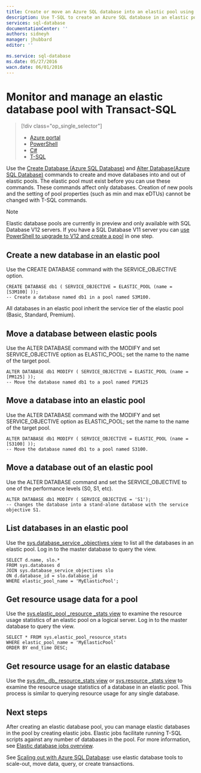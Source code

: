 ```yaml
---
title: Create or move an Azure SQL database into an elastic pool using T-SQL | Azure
description: Use T-SQL to create an Azure SQL database in an elastic pool. Or use T-SQL to move the datbase in and out of pools.
services: sql-database
documentationCenter: ''
authors: sidneyh
manager: jhubbard
editor: ''

ms.service: sql-database
ms.date: 05/27/2016
wacn.date: 06/01/2016
---
```


# Monitor and manage an elastic database pool with Transact-SQL  

> [!div class="op_single_selector"]
>- [Azure portal](./sql-database-elastic-pool-manage-portal.md)
>- [PowerShell](./sql-database-elastic-pool-manage-powershell.md)
>- [C#](./sql-database-elastic-pool-manage-csharp.md)
>- [T-SQL](./sql-database-elastic-pool-manage-tsql.md)

Use the [Create Database (Azure SQL Database)](https://msdn.microsoft.com/zh-cn/library/dn268335.aspx) and [Alter Database(Azure SQL Database)](https://msdn.microsoft.com/zh-cn/library/mt574871.aspx) commands to create and move databases into and out of elastic pools. The elastic pool must exist before you can use these commands. These commands affect only databases. Creation of new pools and the setting of pool properties (such as min and max eDTUs) cannot be changed with T-SQL commands.

> [!NOTE]
> Elastic database pools are currently in preview and only available with SQL Database V12 servers. If you have a SQL Database V11 server you can [use PowerShell to upgrade to V12 and create a pool](./sql-database-upgrade-server-portal.md) in one step.

## Create a new database in an elastic pool
Use the CREATE DATABASE command with the SERVICE_OBJECTIVE option.   

```
CREATE DATABASE db1 ( SERVICE_OBJECTIVE = ELASTIC_POOL (name = [S3M100] ));
-- Create a database named db1 in a pool named S3M100.
```

All databases in an elastic pool inherit the service tier of the elastic pool (Basic, Standard, Premium). 

## Move a database between elastic pools
Use the ALTER DATABASE command with the MODIFY and set SERVICE\_OBJECTIVE option as ELASTIC\_POOL; set the name to the name of the target pool.

```
ALTER DATABASE db1 MODIFY ( SERVICE_OBJECTIVE = ELASTIC_POOL (name = [PM125] ));
-- Move the database named db1 to a pool named P1M125  
```

## Move a database into an elastic pool 
Use the ALTER DATABASE command with the MODIFY and set SERVICE\_OBJECTIVE option as ELASTIC_POOL; set the name to the name of the target pool.

```
ALTER DATABASE db1 MODIFY ( SERVICE_OBJECTIVE = ELASTIC_POOL (name = [S3100] ));
-- Move the database named db1 to a pool named S3100.
```

## Move a database out of an elastic pool
Use the ALTER DATABASE command and set the SERVICE_OBJECTIVE to one of the performance levels (S0, S1, etc).

```
ALTER DATABASE db1 MODIFY ( SERVICE_OBJECTIVE = 'S1');
-- Changes the database into a stand-alone database with the service objective S1.
```

## List databases in an elastic pool
Use the [sys.database\_service \_objectives view](https://msdn.microsoft.com/zh-cn/library/mt712619) to list all the databases in an elastic pool. Log in to the master database to query the view.

```
SELECT d.name, slo.*  
FROM sys.databases d 
JOIN sys.database_service_objectives slo  
ON d.database_id = slo.database_id
WHERE elastic_pool_name = 'MyElasticPool'; 
```

## Get resource usage data for a pool

Use the [sys.elastic\_pool \_resource \_stats view](https://msdn.microsoft.com/zh-cn/library/mt280062.aspx) to examine the resource usage statistics of an elastic pool on a logical server. Log in to the master database to query the view.

```
SELECT * FROM sys.elastic_pool_resource_stats 
WHERE elastic_pool_name = 'MyElasticPool'
ORDER BY end_time DESC;
```

## Get resource usage for an elastic database

Use the [sys.dm\_ db\_ resource\_stats view](https://msdn.microsoft.com/zh-cn/library/dn800981.aspx) or [sys.resource \_stats view](https://msdn.microsoft.com/zh-cn/library/dn269979.aspx) to examine the resource usage statistics of a database in an elastic pool. This process is similar to querying resource usage for any single database.

## Next steps

After creating an elastic database pool, you can manage elastic databases in the pool by creating elastic jobs. Elastic jobs facilitate running T-SQL scripts against any number of databases in the pool. For more information, see [Elastic database jobs overview](./sql-database-elastic-jobs-overview.md). 

See [Scaling out with Azure SQL Database](./sql-database-elastic-scale-introduction.md): use elastic database tools to scale-out, move data, query, or create transactions.